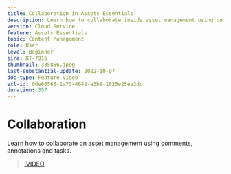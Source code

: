 ```yaml
---
title: Collaboration in Assets Essentials
description: Learn how to collaborate inside asset management using comments, annotations and tasks.
version: Cloud Service
feature: Assets Essentials
topic: Content Management
role: User
level: Beginner
jira: KT-7916
thumbnail: 335856.jpeg
last-substantial-update: 2022-10-07
doc-type: Feature Video
exl-id: 0de60565-1a73-4642-a3b9-1625e25ea2dc
duration: 357
---
```

# Collaboration

Learn how to collaborate on asset management using comments, annotations and tasks.

>[!VIDEO](https://video.tv.adobe.com/v/335856?quality=12&learn=on)
